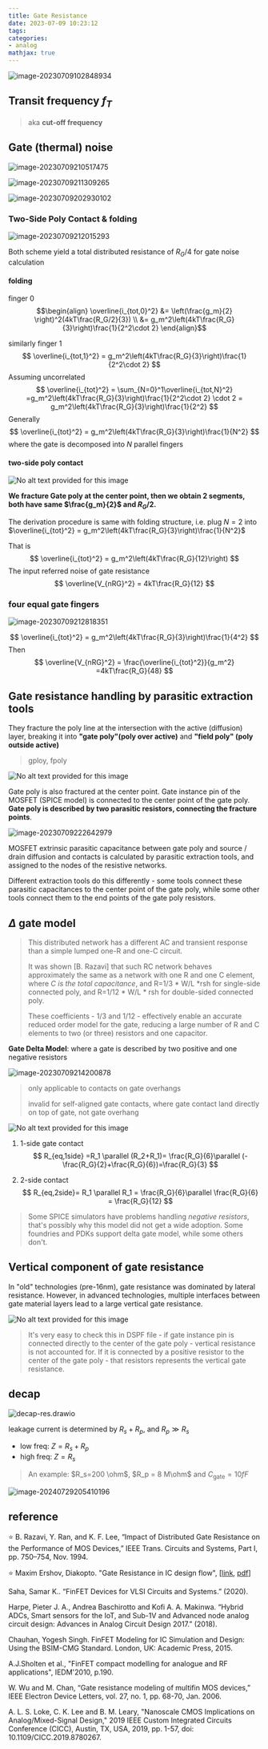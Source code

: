 ```yaml
---
title: Gate Resistance
date: 2023-07-09 10:23:12
tags:
categories:
- analog
mathjax: true
---
```




![image-20230709102848934](gate-resistance/image-20230709102848934.png)



## Transit frequency $f_T$

> aka **cut-off frequency**





## Gate (thermal) noise

![image-20230709210517475](gate-resistance/image-20230709210517475.png)

![image-20230709211309265](gate-resistance/image-20230709211309265.png)

![image-20230709202930102](gate-resistance/image-20230709202930102.png)



### Two-Side Poly Contact & folding

![image-20230709212015293](gate-resistance/image-20230709212015293.png)

Both scheme yield a total distributed resistance of $R_G/4$ for gate noise calculation



#### folding

finger 0
$$\begin{align}
\overline{i_{tot,0}^2} &= \left(\frac{g_m}{2} \right)^2(4kT\frac{R_G/2}{3}) \\
&= g_m^2\left(4kT\frac{R_G}{3}\right)\frac{1}{2^2\cdot 2}
\end{align}$$

similarly finger 1
$$
\overline{i_{tot,1}^2} = g_m^2\left(4kT\frac{R_G}{3}\right)\frac{1}{2^2\cdot 2}
$$
Assuming uncorrelated
$$
\overline{i_{tot}^2} = \sum_{N=0}^1\overline{i_{tot,N}^2} =g_m^2\left(4kT\frac{R_G}{3}\right)\frac{1}{2^2\cdot 2} \cdot 2 = g_m^2\left(4kT\frac{R_G}{3}\right)\frac{1}{2^2}
$$
Generally
$$
\overline{i_{tot}^2} = g_m^2\left(4kT\frac{R_G}{3}\right)\frac{1}{N^2}
$$
where the gate is decomposed into $N$ parallel fingers



#### two-side poly contact

![No alt text provided for this image](gate-resistance/1678671319799.png)



**We fracture Gate poly at the center point,  then we obtain 2 segments, both have same $\frac{g_m}{2}$ and  $R_G/2$.**

The derivation procedure is same with folding structure, i.e. plug $N=2$ into $\overline{i_{tot}^2} = g_m^2\left(4kT\frac{R_G}{3}\right)\frac{1}{N^2}$

That is
$$
\overline{i_{tot}^2} = g_m^2\left(4kT\frac{R_G}{12}\right)
$$
The input referred noise of  gate resistance
$$
\overline{V_{nRG}^2} = 4kT\frac{R_G}{12}
$$



###  four equal gate fingers

![image-20230709212818351](gate-resistance/image-20230709212818351.png)

$$
\overline{i_{tot}^2} = g_m^2\left(4kT\frac{R_G}{3}\right)\frac{1}{4^2}
$$
Then
$$
\overline{V_{nRG}^2} = \frac{\overline{i_{tot}^2}}{g_m^2} =4kT\frac{R_G}{48}
$$




## Gate resistance handling by parasitic extraction tools

They fracture the poly line at the intersection with the active (diffusion) layer, breaking it into **"gate poly"(poly over active)** and **"field poly" (poly outside active)**

> gploy, fpoly

![No alt text provided for this image](gate-resistance/1678670859052.png)

Gate poly is also fractured at the center point. Gate instance pin of the MOSFET (SPICE model) is connected to the center point of the gate poly. **Gate poly is described by two parasitic resistors, connecting the fracture points**.

![image-20230709222642979](gate-resistance/image-20230709222642979.png)

MOSFET extrinsic parasitic capacitance between gate poly and source / drain diffusion and contacts is calculated by parasitic extraction tools, and assigned to the nodes of the resistive networks.

Different extraction tools do this differently - some tools connect these parasitic capacitances to the center point of the gate poly, while some other tools connect them to the end points of the gate poly resistors.



## $\Delta$ gate model

> This distributed network has a different AC and transient response than a simple lumped one-R and one-C circuit.
>
> It was shown [B. Razavi] that such RC network behaves approximately the same as a network with one R and one C element, where *C is the total capacitance*, and R=1/3 * W/L *rsh for single-side connected poly, and R=1/12 * W/L * rsh for double-sided connected poly.
>
> These coefficients - 1/3 and 1/12 - effectively enable an accurate reduced order model for the gate, reducing a large number of R and C elements to two (or three) resistors and one capacitor.



**Gate Delta Model**:  where a gate is described by two positive and one negative resistors

![image-20230709214200878](gate-resistance/image-20230709214200878.png)

> only applicable to contacts on gate overhangs
>
> invalid for self-aligned gate contacts, where gate contact land directly on top of gate, not gate overhang



![No alt text provided for this image](gate-resistance/1678672522997.png)



1. 1-side gate contact
   $$
   R_{eq,1side} =R_1 \parallel (R_2+R_1)= \frac{R_G}{6}\parallel (-\frac{R_G}{2}+\frac{R_G}{6})=\frac{R_G}{3}
   $$

2. 2-side contact
   $$
   R_{eq,2side}= R_1 \parallel R_1 = \frac{R_G}{6}\parallel \frac{R_G}{6} = \frac{R_G}{12}
   $$



> Some SPICE simulators have problems handling *negative resistors*, that's possibly why this model did not get a wide adoption. Some foundries and PDKs support delta gate model, while some others don't.



## Vertical component of gate resistance

In "old" technologies (pre-16nm), gate resistance was dominated by lateral resistance. However, in advanced technologies, multiple interfaces between gate material layers lead to a large vertical gate resistance.

![No alt text provided for this image](gate-resistance/1678686425859.png)

> It's very easy to check this in DSPF file - if gate instance pin is connected directly to the center of the gate poly - vertical resistance is not accounted for. If it is connected by a positive resistor to the center of the gate poly - that resistors represents the vertical gate resistance.


## decap

![decap-res.drawio](gate-resistance/decap-res.drawio.svg)

leakage current is determined by $R_s + R_p$, and $R_p \gg R_s$

- low freq: $Z=R_s + R_p$
- high freq: $Z=R_s$

> An example: $R_s=200 \ohm$, $R_p = 8 M\ohm$ and $C_\text{gate}=10fF$

![image-20240729205410196](gate-resistance/image-20240729205410196.png)



## reference

&#11088; B. Razavi, Y. Ran, and K. F. Lee, “Impact of Distributed Gate Resistance on the Performance of MOS Devices,”
IEEE Trans. Circuits and Systems, Part I, pp. 750–754, Nov. 1994.

&#11088; Maxim Ershov, Diakopto. "Gate Resistance in IC design flow", [[link](https://www.linkedin.com/pulse/gate-resistance-ic-design-flow-maxim-ershov), [pdf](https://diakopto.com/wp-content/uploads/Gate-Resistance-in-IC-design-flow.pdf)]

Saha, Samar K.. “FinFET Devices for VLSI Circuits and Systems.” (2020).

Harpe, Pieter J. A., Andrea Baschirotto and Kofi A. A. Makinwa. “Hybrid ADCs, Smart sensors for the IoT, and Sub-1V and Advanced node analog circuit design: Advances in Analog Circuit Design 2017.” (2018).

Chauhan, Yogesh Singh. FinFET Modeling for IC Simulation and Design: Using the BSIM-CMG Standard. London, UK: Academic Press, 2015.

A.J.Sholten et al., "FinFET compact modelling for analogue and RF applications", IEDM'2010, p.190.

W. Wu and M. Chan, “Gate resistance modeling of multifin MOS devices,” IEEE Electron Device Letters, vol. 27, no. 1, pp. 68-70, Jan. 2006.

A. L. S. Loke, C. K. Lee and B. M. Leary, "Nanoscale CMOS Implications on Analog/Mixed-Signal Design," 2019 IEEE Custom Integrated Circuits Conference (CICC), Austin, TX, USA, 2019, pp. 1-57, doi: 10.1109/CICC.2019.8780267.
